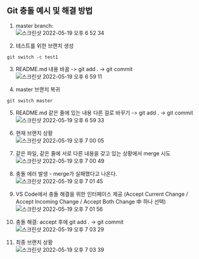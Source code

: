 ## Git 충돌 예시 및 해결 방법


1. master branch:  
![스크린샷 2022-05-19 오후 6 52 34](https://user-images.githubusercontent.com/103919739/169268488-4cbca081-f7fe-4eb8-86b9-42439bd9f436.png)


2. 테스트를 위한 브랜치 생성
```
git switch -c test1
```

3. README.md 내용 바꿈 -> git add . -> git commit  
![스크린샷 2022-05-19 오후 6 59 11](https://user-images.githubusercontent.com/103919739/169268891-6dcbfe96-436b-4b6d-acbc-6695e05ebafc.png)

4. master 브랜치 복귀
```
git switch master
```

5. README.md 같은 줄에 있는 내용 다른 걸로 바꾸기 -> git add . -> git commit  
![스크린샷 2022-05-19 오후 6 59 33](https://user-images.githubusercontent.com/103919739/169269174-c1aee77d-bae5-42ef-b47d-5002912c9c2a.png)


6. 현재 브랜치 상황  
![스크린샷 2022-05-19 오후 7 00 05](https://user-images.githubusercontent.com/103919739/169269230-1a9c523d-814d-4f62-8767-e18e42531b5e.png)

7. 같은 파일, 같은 줄에 서로 다른 내용을 갖고 있는 상황에서 merge 시도  
![스크린샷 2022-05-19 오후 7 00 49](https://user-images.githubusercontent.com/103919739/169269546-aa0feb90-b7bc-4684-9ff9-018e7fa82411.png)

8. 충돌 에러 발생 - merge가 실패했다고 나온다.  
![스크린샷 2022-05-19 오후 7 01 45](https://user-images.githubusercontent.com/103919739/169269667-570f01e6-cf74-44b2-a043-3f30bc8f219a.png)

9. VS Code에서 충돌 해결을 위한 인터페이스 제공  (Accept Current Change / Accept Incoming Change / Accept Both Change 中 하나 선택)
![스크린샷 2022-05-19 오후 7 01 56](https://user-images.githubusercontent.com/103919739/169269880-2938c260-6757-40cb-813f-ad4964a7f7fa.png)

10. 충돌 해결: accept 후에 git add . -> git commit  
![스크린샷 2022-05-19 오후 7 03 29](https://user-images.githubusercontent.com/103919739/169271152-0b95acae-96d9-48d2-bbc4-8a5655859e31.png)

11. 최종 브랜치 상황  
![스크린샷 2022-05-19 오후 7 03 39](https://user-images.githubusercontent.com/103919739/169271304-2f3d58e0-f86d-407b-a97d-25aa7118dac0.png)





